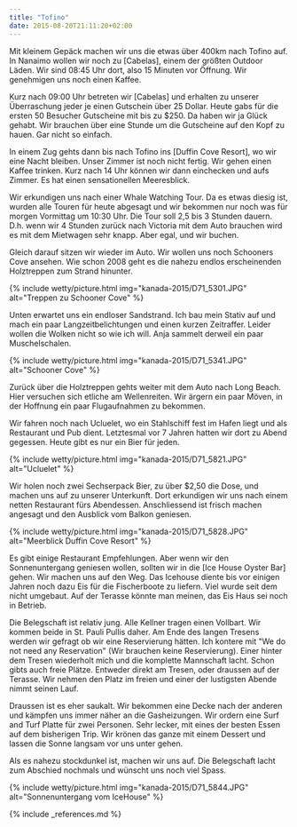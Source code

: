 ```yaml
---
title: "Tofino"
date: 2015-08-20T21:11:20+02:00
---
```

Mit kleinem Gepäck machen wir uns die etwas über 400km nach Tofino auf. In Nanaimo wollen wir noch zu [Cabelas], einem der größten Outdoor Läden. Wir sind 08:45 Uhr dort, also 15 Minuten vor Öffnung. Wir genehmigen uns noch einen Kaffee.

Kurz nach 09:00 Uhr betreten wir [Cabelas] und erhalten zu unserer Überraschung jeder je einen Gutschein über 25 Dollar. Heute gabs für die ersten 50 Besucher Gutscheine mit bis zu $250. Da haben wir ja Glück gehabt. Wir brauchen über eine Stunde um die Gutscheine auf den Kopf zu hauen. Gar nicht so einfach. 

In einem Zug gehts dann bis nach Tofino ins [Duffin Cove Resort], wo wir eine Nacht bleiben. Unser Zimmer ist noch nicht fertig. Wir gehen einen Kaffee trinken. Kurz nach 14 Uhr können wir dann einchecken und aufs Zimmer. Es hat einen sensationellen Meeresblick. 

Wir erkundigen uns nach einer Whale Watching Tour. Da es etwas diesig ist, wurden alle Touren für heute abgesagt und wir bekommen nur noch was für morgen Vormittag um 10:30 Uhr. Die Tour soll 2,5 bis 3 Stunden dauern. D.h. wenn wir 4 Stunden zurück nach Victoria mit dem Auto brauchen wird es mit dem Mietwagen sehr knapp. Aber egal, und wir buchen.

Gleich darauf sitzen wir wieder im Auto. Wir wollen uns noch Schooners Cove ansehen. Wie schon 2008 geht es die nahezu endlos erscheinenden Holztreppen zum Strand hinunter.

{% include wetty/picture.html img="kanada-2015/D71_5301.JPG" alt="Treppen zu Schooner Cove" %}

Unten erwartet uns ein endloser Sandstrand. Ich bau mein Stativ auf und mach ein paar Langzeitbelichtungen und einen kurzen Zeitraffer. Leider wollen die Wolken nicht so wie ich will. Anja sammelt derweil ein paar Muschelschalen.

{% include wetty/picture.html img="kanada-2015/D71_5341.JPG" alt="Schooner Cove" %}

Zurück über die Holztreppen gehts weiter mit dem Auto nach Long Beach. Hier versuchen sich etliche am Wellenreiten. Wir ärgern ein paar Möven, in der Hoffnung ein paar Flugaufnahmen zu bekommen.

Wir fahren noch nach Ucluelet, wo ein Stahlschiff fest im Hafen liegt und als Restaurant und Pub dient. Letztesmal vor 7 Jahren hatten wir dort zu Abend gegessen. Heute gibt es nur ein Bier für jeden.

{% include wetty/picture.html img="kanada-2015/D71_5821.JPG" alt="Ucluelet" %}

Wir holen noch zwei Sechserpack Bier, zu über $2,50 die Dose, und machen uns auf zu unserer Unterkunft. Dort erkundigen wir uns nach einem netten Restaurant fürs Abendessen. Anschliessend ist frisch machen angesagt und den Ausblick vom Balkon geniesen.
 
{% include wetty/picture.html img="kanada-2015/D71_5828.JPG" alt="Meerblick Duffin Cove Resort" %}

Es gibt einige Restaurant Empfehlungen. Aber wenn wir den Sonnenuntergang geniesen wollen, sollten wir in die [Ice House Oyster Bar] gehen. Wir machen uns auf den Weg. Das Icehouse diente bis vor einigen Jahren noch dazu Eis für  die Fischerboote zu liefern. Viel wurde seit dem nicht umgebaut. Auf der Terasse könnte man meinen, das Eis Haus sei noch in Betrieb.

Die Belegschaft ist relativ jung. Alle Kellner tragen einen Vollbart. Wir kommen beide in St. Pauli Pullis daher. Am Ende des langen Tresens werden wir gefragt ob wir eine Reservierung hätten. Ich kontere mit "We do not need any Reservation" (Wir brauchen keine Reservierung). Einer hinter dem Tresen wiederholt mich und die komplette Mannschaft lacht. Schon gibts auch freie Plätze. Entweder direkt am Tresen, oder draussen auf der Terasse. Wir nehmen den Platz im freien und einer der lustigsten Abende nimmt seinen Lauf.

Draussen ist es eher saukalt. Wir bekommen eine Decke nach der anderen und kämpfen uns immer näher an die Gasheizungen. Wir ordern eine Surf and Turf Platte für zwei Personen. Sehr lecker, mit eines der besten Essen auf dem bisherigen Trip. Wir krönen das ganze mit einem Dessert und lassen die Sonne langsam vor uns unter gehen.

Als es nahezu stockdunkel ist, machen wir uns auf. Die Belegschaft lacht zum Abschied nochmals und wünscht uns noch viel Spass.

{% include wetty/picture.html img="kanada-2015/D71_5844.JPG" alt="Sonnenuntergang vom IceHouse" %}

{% include _references.md %}